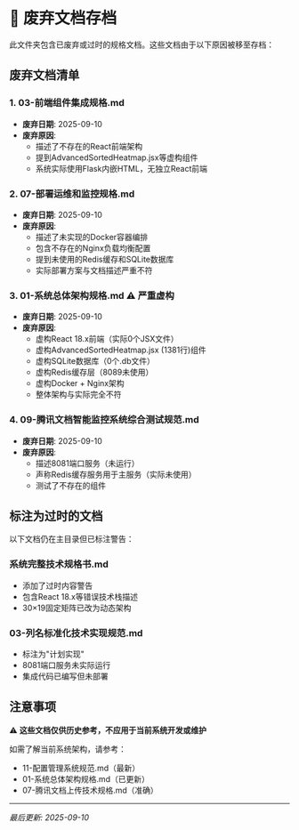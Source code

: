 # 📁 废弃文档存档

此文件夹包含已废弃或过时的规格文档。这些文档由于以下原因被移至存档：

## 废弃文档清单

### 1. 03-前端组件集成规格.md
- **废弃日期**: 2025-09-10
- **废弃原因**: 
  - 描述了不存在的React前端架构
  - 提到AdvancedSortedHeatmap.jsx等虚构组件
  - 系统实际使用Flask内嵌HTML，无独立React前端

### 2. 07-部署运维和监控规格.md
- **废弃日期**: 2025-09-10
- **废弃原因**:
  - 描述了未实现的Docker容器编排
  - 包含不存在的Nginx负载均衡配置
  - 提到未使用的Redis缓存和SQLite数据库
  - 实际部署方案与文档描述严重不符

### 3. 01-系统总体架构规格.md ⚠️ 严重虚构
- **废弃日期**: 2025-09-10
- **废弃原因**:
  - 虚构React 18.x前端（实际0个JSX文件）
  - 虚构AdvancedSortedHeatmap.jsx (1381行)组件
  - 虚构SQLite数据库（0个.db文件）
  - 虚构Redis缓存层（8089未使用）
  - 虚构Docker + Nginx架构
  - 整体架构与实际完全不符

### 4. 09-腾讯文档智能监控系统综合测试规范.md
- **废弃日期**: 2025-09-10
- **废弃原因**:
  - 描述8081端口服务（未运行）
  - 声称Redis缓存服务用于主服务（实际未使用）
  - 测试了不存在的组件

## 标注为过时的文档

以下文档仍在主目录但已标注警告：

### 系统完整技术规格书.md
- 添加了过时内容警告
- 包含React 18.x等错误技术栈描述
- 30×19固定矩阵已改为动态架构

### 03-列名标准化技术实现规范.md
- 标注为"计划实现"
- 8081端口服务未实际运行
- 集成代码已编写但未部署

## 注意事项

⚠️ **这些文档仅供历史参考，不应用于当前系统开发或维护**

如需了解当前系统架构，请参考：
- 11-配置管理系统规范.md（最新）
- 01-系统总体架构规格.md（已更新）
- 07-腾讯文档上传技术规格.md（准确）

---
*最后更新: 2025-09-10*